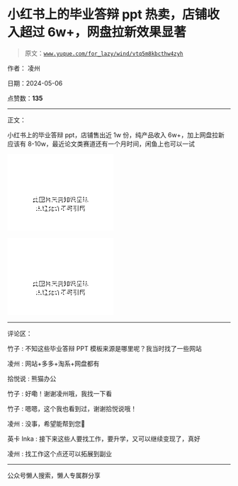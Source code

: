 # 小红书上的毕业答辩 ppt 热卖，店铺收入超过 6w+，网盘拉新效果显著

> 原文：[`www.yuque.com/for_lazy/wind/vtq5m8kbcthw4zyh`](https://www.yuque.com/for_lazy/wind/vtq5m8kbcthw4zyh)

作者： 凌州

日期：2024-05-06

点赞数：**135**

* * *

正文：

小红书上的毕业答辩 ppt，店铺售出近 1w 份，纯产品收入 6w+，加上网盘拉新应该有 8-10w，最近论文类赛道还有一个月时间，闲鱼上也可以一试

![](img/6fc6342246f689127273d7074f99362e.png)

![](img/fd8a6dc285867499f74415dbd1cfab5a.png)

* * *

评论区：

竹子 : 不知这些毕业答辩 PPT 模板来源是哪里呢？我当时找了一些网站

凌州 : 网站+多多+淘系+网盘都有

拾悦说 : 熊猫办公

竹子 : 好嘞！谢谢凌州哦，我找一下看

竹子 : 嗯嗯，这个我也看到过，谢谢拾悦说哦！

凌州 : 没事，希望能帮到您🙏

英卡 Inka : 接下来这些人要找工作，要升学，又可以继续变现了，真好

凌州 : 找工作这个点还可以拓展到副业

* * *

公众号懒人搜索，懒人专属群分享